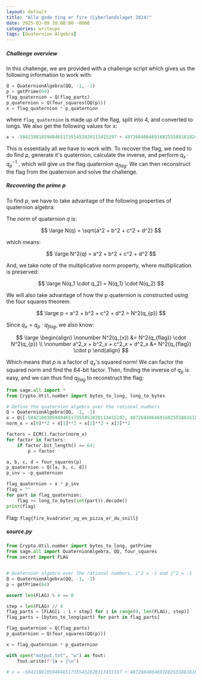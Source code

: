 ```yaml
---
layout: default
title: "Alle gode ting er fire (Cyberlandslaget 2024)"
date: 2025-03-09 10:00:00 -0000
categories: writeups
tags: [Quaternion Algebra]
---
```


##### Challenge overview

In this challenge, we are provided with a challenge script which gives us the following information to work with:

```python
Q = QuaternionAlgebra(QQ, -1, -1)
p = getPrime(64)
flag_quaternion = Q(flag_parts)
p_quaternion = Q(four_squares(QQ(p)))
x = flag_quaternion * p_quaternion
```

where `flag_quaternion` is made up of the flag, split into 4, and converted to longs.
We also get the following values for x:

```python
x = -584210810594046517355452820113415197 + 487268406469160255588161824266067879*i - 604670429592815531484994554730642919*j + 523176388428119814691754655613320989*k
```

This is essentially all we have to work with. To recover the flag, we need to do find $p$, generate it's quaternion, calculate the inverse, and perform $q_{x} \cdot q_{p}^{-1}$ , which will give us the flag quaternion $q_{flag}$. We can then reconstruct the flag from the quaternion and solve the challenge.

##### Recovering the prime p

To find $p$, we have to take advantage of the following properties of quaternion algebra:

The norm of quaternion $q$ is: 

$$
\large N(q) = \sqrt{a^2 + b^2 + c^2 + d^2}
$$

which means: 

$$
\large N^2(q) = a^2 + b^2 + c^2 + d^2
$$

And, we take note of the multiplicative norm property, where multiplication is preserved:

$$
\large N(q_1 \cdot q_2) = N(q_1) \cdot N(q_2)
$$

We will also take advantage of how the p quaternion is constructed using the four squares theorem:

$$
\large p = a^2 + b^2 + c^2 + d^2 = N^2(q_{p})
$$

Since $q_{x} = q_{p} \cdot q_{flag}$, we also know:

$$
\large \begin{align} 
\nonumber N^2(q_{x}) &= N^2(q_{flag}) \cdot N^2(q_{p})  \\
\nonumber a^2_x + b^2_x + c^2_x + d^2_x &= N^2(q_{flag}) \cdot p
\end{align}
$$

Which means that $p$ is a factor of $q_{x}$'s squared norm!
We can factor the squared norm and find the 64-bit factor. Then, finding the inverse of $q_{p}$ is easy, and we can thus find $q_{flag}$ to reconstruct the flag:

```python
from sage.all import *
from Crypto.Util.number import bytes_to_long, long_to_bytes

# Define the quaternion algebra over the rational numbers
Q = QuaternionAlgebra(QQ, -1, -1)
x = Q([-584210810594046517355452820113415197, 487268406469160255588161824266067879, -604670429592815531484994554730642919, 523176388428119814691754655613320989])
norm_x = x[0]**2 + x[1]**2 + x[2]**2 + x[3]**2

factors = ECM().factor(norm_x)
for factor in factors:
	if factor.bit_length() == 64:
		p = factor

a, b, c, d = four_squares(p)
p_quaternion = Q([a, b, c, d])
p_inv = ~p_quaternion

flag_quaternion = x * p_inv
flag = ""
for part in flag_quaternion:
	flag += long_to_bytes(int(part)).decode()
print(flag)
```

Flag: `flag{fire_kvadrater_og_en_pizza_er_du_snill}`




##### source.py

```python
from Crypto.Util.number import bytes_to_long, getPrime
from sage.all import QuaternionAlgebra, QQ, four_squares
from secret import FLAG


# Quaternion algebra over the rational numbers, i^2 = -1 and j^2 = -1
Q = QuaternionAlgebra(QQ, -1, -1)
p = getPrime(64)

assert len(FLAG) % 4 == 0

step = len(FLAG) // 4
flag_parts = [FLAG[i : i + step] for i in range(0, len(FLAG), step)]
flag_parts = [bytes_to_long(part) for part in flag_parts]

flag_quaternion = Q(flag_parts)
p_quaternion = Q(four_squares(QQ(p)))

x = flag_quaternion * p_quaternion

with open("output.txt", "w") as fout:
    fout.write(f"{x = }\n")

# x = -584210810594046517355452820113415197 + 487268406469160255588161824266067879*i - 604670429592815531484994554730642919*j + 523176388428119814691754655613320989*k
```